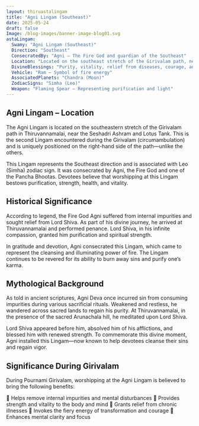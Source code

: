 ```yaml
---
layout: thiruastalingam
title: "Agni Lingam (Southeast)"
date: 2025-05-24
draft: false
Image: /blog-images/banner-image-blog01.svg
astaLingam:
  Swamy: "Agni Lingam (Southeast)"
  Direction: "Southeast"
  ConsecratedBy: "Agni – The Fire God and guardian of the Southeast"
  Location: "Located on the southeast stretch of the Girivalam path, near Seshadri Ashram"
  DivineBlessings: "Purity, vitality, relief from diseases, courage, and mental clarity"
  Vehicle: "Ram – Symbol of fire energy"
  AssociatedPlanets: "Chandra (Moon)"
  ZodiacSigns: "Simha (Leo)"
  Weapon: "Flaming Spear – Representing purification and light"
---
```


## Agni Lingam – Location

The Agni Lingam is located on the southeastern stretch of the Girivalam path in Thiruvannamalai, near the Seshadri Ashram and Lotus Tank. This is the second Lingam encountered during the Girivalam (circumambulation) and is uniquely positioned on the right-hand side of the path—unlike the others.

This Lingam represents the Southeast direction and is associated with Leo (Simha) zodiac sign. It was consecrated by Agni, the Fire God and one of the Pancha Bhootas. Devotees believe that worshipping at this Lingam bestows purification, strength, health, and vitality.

## Historical Significance
According to legend, the Fire God Agni suffered from internal impurities and sought relief from Lord Shiva. As part of his divine journey, he arrived at Thiruvannamalai and performed penance. Lord Shiva, in his infinite compassion, granted him purification and spiritual strength.

In gratitude and devotion, Agni consecrated this Lingam, which came to represent the cleansing and illuminating power of fire. The Lingam continues to be revered for its ability to burn away sins and purify one’s karma.

## Mythological Background
As told in ancient scriptures, Agni Deva once incurred sin from consuming impurities during various sacrificial rituals. Weakened and restless, he wandered across sacred lands to regain his purity. At Thiruvannamalai, in the presence of the sacred Arunachala hill, he meditated upon Lord Shiva.

Lord Shiva appeared before him, absolved him of his afflictions, and blessed him with renewed strength. To commemorate this divine moment, Agni installed this Lingam—now known to help devotees cleanse their sins and regain vigor.

## Significance During Girivalam
During Pournami Girivalam, worshipping at the Agni Lingam is believed to bring the following benefits:

🙏 Helps remove internal impurities and mental disturbances
🙏 Provides strength and vitality to the body and mind
🙏 Grants relief from chronic illnesses
🙏 Invokes the fiery energy of transformation and courage
🙏 Enhances mental clarity and focus